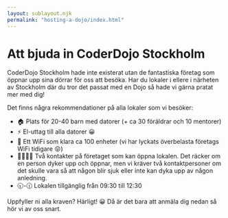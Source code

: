 ```yaml
---
layout: sublayout.njk 
permalink: "hosting-a-dojo/index.html"
---
```


# Att bjuda in CoderDojo Stockholm

CoderDojo Stockholm hade inte existerat utan de fantastiska företag som öppnar upp sina dörrar för oss att besöka. Har du lokaler i ellere i närheten av Stockholm där du tror det passat med en Dojo så hade vi gärna pratat mer med dig!

Det finns några rekommendationer på alla lokaler som vi besöker:

- 🏠 Plats för 20-40 barn med datorer (+ ca 30 föräldrar och 10 mentorer)
- ⚡ El-uttag till alla datorer 😀
- 📡 Ett WiFi som klara ca 100 enheter (vi har lyckats överbelasta företags WiFi tidigare 😝)
- 👩‍💻👨‍💻 Två kontakter på företaget som kan öppna lokalen. Det räcker om en person dyker upp och öppnar, men vi kräver två kontaktpersoner om det skulle vara så att någon blir sjuk eller inte kan dyka upp av någon anledning.
- 🕤-🕧 Lokalen tillgänglig från 09:30 till 12:30

Uppfyller ni alla kraven? Härligt! 😀 Då är det bara att anmäla dig nedan så hör vi av oss snart.

<div class="ml-embedded" data-form="J76f0v"></div>